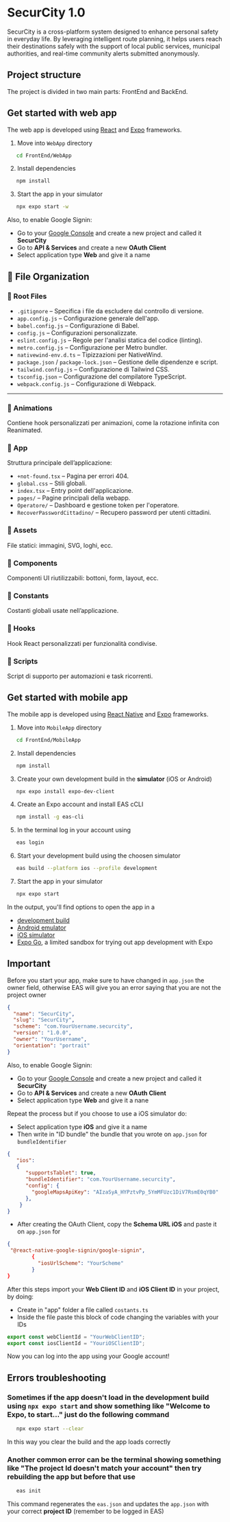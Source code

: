 # SecurCity 1.0

SecurCity is a cross-platform system designed to enhance personal safety in everyday life. By leveraging intelligent route planning, it helps users reach their destinations safely with the support of local public services, municipal authorities, and real-time community alerts submitted anonymously. 

## Project structure

The project is divided in two main parts: FrontEnd and BackEnd.

## Get started with web app

The web app is developed using [React]([https://reactnative.dev/docs/getting-started](https://react.dev/learn)) and [Expo](https://docs.expo.dev/get-started/introduction/) frameworks.

1. Move into ```WebApp``` directory

```bash
   cd FrontEnd/WebApp
   ```

2. Install dependencies

```bash
   npm install
   ```

3. Start the app in your simulator

```bash
   npx expo start -w
   ```

Also, to enable Google Signin:
- Go to your [Google Console](https://console.cloud.google.com/) and create a new project and called it **SecurCity**
- Go to **API & Services** and create a new **OAuth Client**
- Select application type **Web** and give it a name

## 📁 File Organization

### 🔧 Root Files

- `.gitignore` – Specifica i file da escludere dal controllo di versione.
- `app.config.js` – Configurazione generale dell'app.
- `babel.config.js` – Configurazione di Babel.
- `config.js` – Configurazioni personalizzate.
- `eslint.config.js` – Regole per l'analisi statica del codice (linting).
- `metro.config.js` – Configurazione per Metro bundler.
- `nativewind-env.d.ts` – Tipizzazioni per NativeWind.
- `package.json` / `package-lock.json` – Gestione delle dipendenze e script.
- `tailwind.config.js` – Configurazione di Tailwind CSS.
- `tsconfig.json` – Configurazione del compilatore TypeScript.
- `webpack.config.js` – Configurazione di Webpack.

---

### 📂 Animations

Contiene hook personalizzati per animazioni, come la rotazione infinita con Reanimated.

### 📂 App

Struttura principale dell’applicazione:

- `+not-found.tsx` – Pagina per errori 404.
- `global.css` – Stili globali.
- `index.tsx` – Entry point dell'applicazione.
- `pages/` – Pagine principali della webapp.
- `Operatore/` – Dashboard e gestione token per l'operatore.
- `RecoverPasswordCittadino/` – Recupero password per utenti cittadini.

### 📂 Assets

File statici: immagini, SVG, loghi, ecc.

### 📂 Components

Componenti UI riutilizzabili: bottoni, form, layout, ecc.

### 📂 Constants

Costanti globali usate nell’applicazione.

### 📂 Hooks

Hook React personalizzati per funzionalità condivise.

### 📂 Scripts

Script di supporto per automazioni e task ricorrenti.


## Get started with mobile app

The mobile app is developed using [React Native](https://reactnative.dev/docs/getting-started) and [Expo](https://docs.expo.dev/get-started/introduction/) frameworks.

1. Move into ```MobileApp``` directory

```bash
   cd FrontEnd/MobileApp
   ```

2. Install dependencies

```bash
   npm install
   ```

3. Create your own development build in the **simulator** (iOS or Android)

```bash
   npx expo install expo-dev-client
   ```

4. Create an Expo account and install EAS cCLI

```bash
   npm install -g eas-cli
   ```

5. In the terminal log in your account using

```bash
   eas login
   ```

6. Start your development build using the choosen simulator

```bash
   eas build --platform ios --profile development
   ```

7. Start the app in your simulator

```bash
   npx expo start
   ```

In the output, you'll find options to open the app in a

- [development build](https://docs.expo.dev/develop/development-builds/introduction/)
- [Android emulator](https://docs.expo.dev/workflow/android-studio-emulator/)
- [iOS simulator](https://docs.expo.dev/workflow/ios-simulator/)
- [Expo Go](https://expo.dev/go), a limited sandbox for trying out app development with Expo

## Important

Before you start your app, make sure to have changed in ```app.json``` the owner field, otherwise EAS will give you an error saying that you are not the project owner
```json
{
  "name": "SecurCity",
  "slug": "SecurCity",
  "scheme": "com.YourUsername.securcity",
  "version": "1.0.0",
  "owner": "YourUsername",
  "orientation": "portrait"
}
```

Also, to enable Google Signin:
- Go to your [Google Console](https://console.cloud.google.com/) and create a new project and called it **SecurCity**
- Go to **API & Services** and create a new **OAuth Client**
- Select application type **Web** and give it a nane

Repeat the process but if you choose to use a iOS simulator do:
- Select application type **iOS** and give it a name
- Then write in "ID bundle" the bundle that you wrote on ```app.json``` for ```bundleIdentifier```
```json
{
   "ios": 
   {
      "supportsTablet": true,
      "bundleIdentifier": "com.YourUsername.securcity",
      "config": {
        "googleMapsApiKey": "AIzaSyA_HYPztvPp_5YmMFUzc1DiV7RsmE0qYB0"
      },
    }
}
```
- After creating the OAuth Client, copy the **Schema URL iOS** and paste it on ```app.json``` for
```json
{
 "@react-native-google-signin/google-signin",
        {
          "iosUrlScheme": "YourScheme"
        }
}
 ```

After this steps import your **Web Client ID** and **iOS Client ID** in your project, by doing:
- Create in "app" folder a file called ```costants.ts```
- Inside the file paste this block of code changing the variables with your IDs
```ts
export const webClientId = "YourWebClientID";
export const iosClientId = "YouriOSClientID";
```
Now you can log into the app using your Google account!

## Errors troubleshooting

### Sometimes if the app doesn't load in the development build using ```npx expo start``` and show something like "Welcome to Expo, to start..." just do the following command

```bash
   npx expo start --clear
   ```

In this way you clear the build and the app loads correctly

### Another common error can be the terminal showing something like "The project Id doesn't match your account" then try rebuilding the app but before that use

```bash
   eas init
   ```

This command regenerates the ```eas.json``` and updates the ```app.json``` with your correct **project ID** (remember to be logged in EAS)
